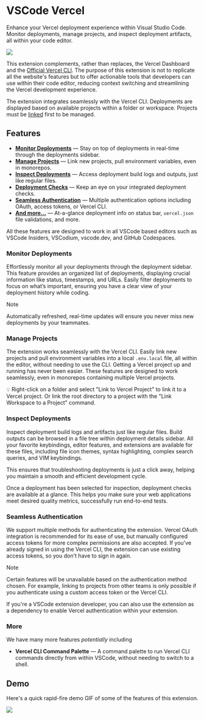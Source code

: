 # VSCode Vercel

Enhance your Vercel deployment experience within Visual Studio Code. Monitor deployments, manage projects, and inspect deployment artifacts, all within your code editor.

<img align="center" src="https://raw.githubusercontent.com/kyswtn/vscode-vercel/main/.github/showcase.png" />

This extension complements, rather than replaces, the Vercel Dashboard and the [Official Vercel CLI](https://vercel.com/docs/cli). The purpose of this extension is not to replicate all the website's features but to offer actionable tools that developers can use within their code editor, reducing context switching and streamlining the Vercel development experience.

The extension integrates seamlessly with the Vercel CLI. Deployments are displayed based on available projects within a folder or workspace. Projects must be [linked](#manage-projects) first to be managed.

## Features

- [**Monitor Deployments**](#monitor-deployments) &mdash; Stay on top of deployments in real-time through the deployments sidebar.
- [**Manage Projects**](#manage-projects) &mdash; Link new projects, pull environment variables, even in monorepos.
- [**Inspect Deployments**](#inspect-deployments) &mdash; Access deployment build logs and outputs, just like regular files.
- [**Deployment Checks**](#inspect-deployments) &mdash; Keep an eye on your integrated deployment checks.
- [**Seamless Authentication**](#seamless-authentication) &mdash; Multiple authentication options including OAuth, access tokens, or Vercel CLI.
- [**And more...**](#more) &mdash; At-a-glance deployment info on status bar, `vercel.json` file validations, and more.

All these features are designed to work in all VSCode based editors such as VSCode Insiders, VSCodium, vscode.dev, and GitHub Codespaces.

### Monitor Deployments

Effortlessly monitor all your deployments through the deployment sidebar. This feature provides an organized list of deployments, displaying crucial information like status, timestamps, and URLs. Easily filter deployments to focus on what’s important, ensuring you have a clear view of your deployment history while coding.

> [!NOTE]  
> Automatically refreshed, real-time updates will ensure you never miss new deployments by your teammates.

### Manage Projects

The extension works seamlessly with the Vercel CLI. Easily link new projects and pull environment variables into a local `.env.local` file, all within the editor, without needing to use the CLI. Getting a Vercel project up and running has never been easier. These features are designed to work seamlessly, even in monorepos containing multiple Vercel projects.

💡 Right-click on a folder and select "Link to Vercel Project" to link it to a Vercel project. Or link the root directory to a project with the "Link Workspace to a Project" command.

### Inspect Deployments

Inspect deployment build logs and artifacts just like regular files. Build outputs can be browsed in a file tree within deployment details sidebar. All your favorite keybindings, editor features, and extensions are available for these files, including file icon themes, syntax highlighting, complex search queries, and VIM keybindings.

This ensures that troubleshooting deployments is just a click away, helping you maintain a smooth and efficient development cycle.

Once a deployment has been selected for inspection, deployment checks are available at a glance. This helps you make sure your web applications meet desired quality metrics, successfully run end-to-end tests.

### Seamless Authentication

We support multiple methods for authenticating the extension. Vercel OAuth integration is recommended for its ease of use, but manually configured access tokens for more complex permissions are also accepted. If you've already signed in using the Vercel CLI, the extension can use existing access tokens, so you don't have to sign in again.

> [!NOTE]
> Certain features will be unavailable based on the authentication method chosen. For example, linking to projects from other teams is only possible if you authenticate using a custom access token or the Vercel CLI.

If you're a VSCode extension developer, you can also use the extension as a dependency to enable Vercel authentication within your extension.

### More

We have many more features _potentially_ including

- **Vercel CLI Command Palette** &mdash; A command palette to run Vercel CLI commands directly from within VSCode, without needing to switch to a shell.

## Demo

Here's a quick rapid-fire demo GIF of some of the features of this extension.

<img align="center" src="https://raw.githubusercontent.com/kyswtn/vscode-vercel/main/.github/demo.gif" />

